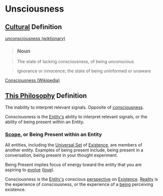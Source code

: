 # Unsciousness

## [Cultural](./culture.md) Definition

<a href="http://en.wiktionary.org/wiki/unconsciousness" target="_blank">unconsciousness (wiktionary)</a>

> ### Noun

> The state of lacking consciousness, of being unconscious

> ignorance or innocence; the state of being uninformed or unaware

<a href="https://en.wikipedia.org/wiki/Consciousness" target="_blank">Consciousness (Wikipedia)</a>

## [This Philosophy](./this-philosophy.md) Definition

The inability to interpret relevant signals. Opposite of [consciousness](./consciousness.md).

Consciousness is the [Entity's](./entity.md) ability to interpret relevant signals, or the ability of being present within an Entity.

### [Scope](./scope.md), or Being Present within an Entity

All entities, including the [Universal Set](./universal-set.md) of [Existence](./existence.md), are members of another entity. Examples of being present include, being present in a conversation, being present in your thought experiment.

Being Present implies focus of energy toward the entity that you are aspiring to [evolve](./evolution.md) ([love](./love.md)).

Consciousness is the [Entity's](./entity.md) conscious [perspective](./perspective.md) on [Existence](./existence.md). [Reality](./reality.md) is the experience of consciousness, or the experience of a [being](./being.md) perceiving existence.
